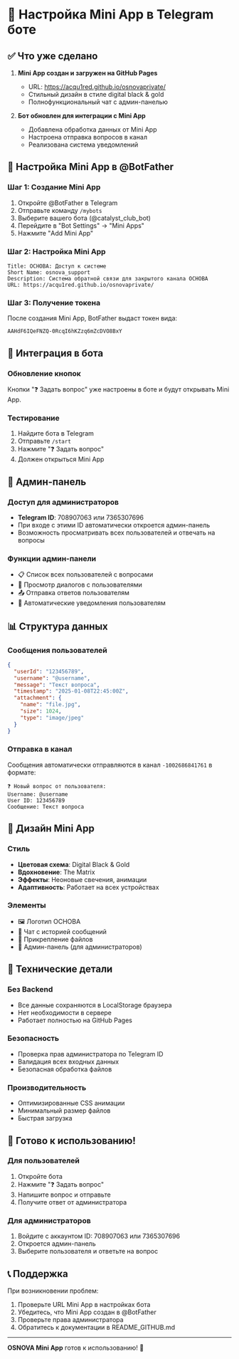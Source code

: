 # 📱 Настройка Mini App в Telegram боте

## ✅ Что уже сделано

1. **Mini App создан и загружен на GitHub Pages**
   - URL: https://acqu1red.github.io/osnovaprivate/
   - Стильный дизайн в стиле digital black & gold
   - Полнофункциональный чат с админ-панелью

2. **Бот обновлен для интеграции с Mini App**
   - Добавлена обработка данных от Mini App
   - Настроена отправка вопросов в канал
   - Реализована система уведомлений

## 🔧 Настройка Mini App в @BotFather

### Шаг 1: Создание Mini App
1. Откройте @BotFather в Telegram
2. Отправьте команду `/mybots`
3. Выберите вашего бота (@catalyst_club_bot)
4. Перейдите в "Bot Settings" → "Mini Apps"
5. Нажмите "Add Mini App"

### Шаг 2: Настройка Mini App
```
Title: ОСНОВА: Доступ к системе
Short Name: osnova_support
Description: Система обратной связи для закрытого канала ОСНОВА
URL: https://acqu1red.github.io/osnovaprivate/
```

### Шаг 3: Получение токена
После создания Mini App, BotFather выдаст токен вида:
```
AAHdF6IQeFNZQ-0RcqI6hKZzq6mZcDVO8BxY
```

## 🔗 Интеграция в бота

### Обновление кнопок
Кнопки "❓ Задать вопрос" уже настроены в боте и будут открывать Mini App.

### Тестирование
1. Найдите бота в Telegram
2. Отправьте `/start`
3. Нажмите "❓ Задать вопрос"
4. Должен открыться Mini App

## 👑 Админ-панель

### Доступ для администраторов
- **Telegram ID**: 708907063 или 7365307696
- При входе с этими ID автоматически откроется админ-панель
- Возможность просматривать всех пользователей и отвечать на вопросы

### Функции админ-панели
- 📋 Список всех пользователей с вопросами
- 💬 Просмотр диалогов с пользователями
- 📤 Отправка ответов пользователям
- 🔔 Автоматические уведомления пользователям

## 📊 Структура данных

### Сообщения пользователей
```json
{
  "userId": "123456789",
  "username": "@username",
  "message": "Текст вопроса",
  "timestamp": "2025-01-08T22:45:00Z",
  "attachment": {
    "name": "file.jpg",
    "size": 1024,
    "type": "image/jpeg"
  }
}
```

### Отправка в канал
Сообщения автоматически отправляются в канал `-1002686841761` в формате:
```
❓ Новый вопрос от пользователя:
Username: @username
User ID: 123456789
Сообщение: Текст вопроса
```

## 🎨 Дизайн Mini App

### Стиль
- **Цветовая схема**: Digital Black & Gold
- **Вдохновение**: The Matrix
- **Эффекты**: Неоновые свечения, анимации
- **Адаптивность**: Работает на всех устройствах

### Элементы
- 🖼️ Логотип ОСНОВА
- 💬 Чат с историей сообщений
- 📎 Прикрепление файлов
- 👑 Админ-панель (для администраторов)

## 🔧 Технические детали

### Без Backend
- Все данные сохраняются в LocalStorage браузера
- Нет необходимости в сервере
- Работает полностью на GitHub Pages

### Безопасность
- Проверка прав администратора по Telegram ID
- Валидация всех входных данных
- Безопасная обработка файлов

### Производительность
- Оптимизированные CSS анимации
- Минимальный размер файлов
- Быстрая загрузка

## 🚀 Готово к использованию!

### Для пользователей
1. Откройте бота
2. Нажмите "❓ Задать вопрос"
3. Напишите вопрос и отправьте
4. Получите ответ от администратора

### Для администраторов
1. Войдите с аккаунтом ID: 708907063 или 7365307696
2. Откроется админ-панель
3. Выберите пользователя и ответьте на вопрос

## 📞 Поддержка

При возникновении проблем:
1. Проверьте URL Mini App в настройках бота
2. Убедитесь, что Mini App создан в @BotFather
3. Проверьте права администратора
4. Обратитесь к документации в README_GITHUB.md

---

**OSNOVA Mini App** готов к использованию! 🎉
